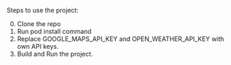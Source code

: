 
Steps to use the project:

0. Clone the repo
1. Run pod install command
2. Replace GOOGLE_MAPS_API_KEY and OPEN_WEATHER_API_KEY with own API keys.
3. Build and Run the project.
